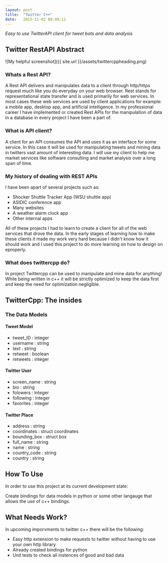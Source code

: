 ```yaml
---
layout: post
title:  "Twitter C++"
date:   2015-11-02 08:49:11
---
```



*Easy to use TwitterAPI client for tweet bots and data analysis*


<!--break-->


## Twitter RestAPI Abstract
![My helpful screenshot]({{ site.url }}/assets/twittercppheading.png)

### Whats a Rest API?
A Rest API delivers and manipulates data to a client through http/https request much like you do everyday on your web browser. Rest stands for representational state transfer and is used primarily for web services. In most cases these web services are used by client applications for example: a mobile app, desktop app, and artificial intelligence. In my professional career I have implemented or created Rest APIs for the manipulation of data in a database in every project I have been a part of.


### What is API client?
A client for an API consumes the API and uses it as an interface for some service. In this case it will be used for manipulating tweets and mining data in twitters vast amount of interesting data. I will use my client to help me market services like software consulting and market analysis over a long span of time.


### My history of dealing with REST APIs
I have been apart of several projects such as:
- Shocker Shuttle Tracker App (WSU shuttle app)
- ASIDIC conference app
- Many websites
- A weather alarm clock app
- Other internal apps

All of these projects I had to learn to create a client for all of the web services that drove the data. In the early stages of learning how to make these clients it made my work very hard because I didn't know how it should work and I used this project to do more learning on how to design on  eproperly.

### What does twittercpp do?

In project Twittercpp can be used to manipulate and mine data for anything! While being written in c++ it will be strictly optimized to keep the data first and keep the need for  optimization negligible.

## TwitterCpp:  The insides

### The Data Models

#### Tweet Model

- tweet_ID : integer
- username : string
- text : string
- retweet : boolean
- retweets : integer


#### Twitter User


- screen_name : string
- bio : string
- folowers : integer
- following : integer
- favorites : integer


#### Twitter Place


- address : string
- coordinates : struct coordinates
- bounding_box : struct box
- full_name : string
- name : string
- country_code : string
- country : string



## How To Use

 In order to use this project at its current development state:

 Create bindings for data models in python or some other langauge that allows the use of c++ bindings.

## What Needs Work?

In upcoming imporvments to twitter c++ there will be the following:
- Easy http extension to make requests to twitter without having to use your own http library
- Already created bindings for python
- Unit tests to check all instences of good and bad data
